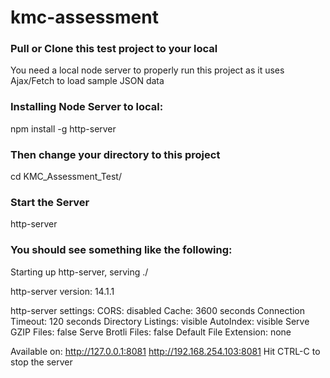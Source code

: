 # kmc-assessment
### Pull or Clone this test project to your local
You need a local node server to properly run this project as it uses Ajax/Fetch to load sample JSON data

### Installing Node Server to local:
npm install -g http-server

### Then change your directory to this project
cd KMC_Assessment_Test/

### Start the Server
http-server

### You should see something like the following:
Starting up http-server, serving ./

http-server version: 14.1.1

http-server settings: 
CORS: disabled
Cache: 3600 seconds
Connection Timeout: 120 seconds
Directory Listings: visible
AutoIndex: visible
Serve GZIP Files: false
Serve Brotli Files: false
Default File Extension: none

Available on:
  http://127.0.0.1:8081
  http://192.168.254.103:8081
Hit CTRL-C to stop the server